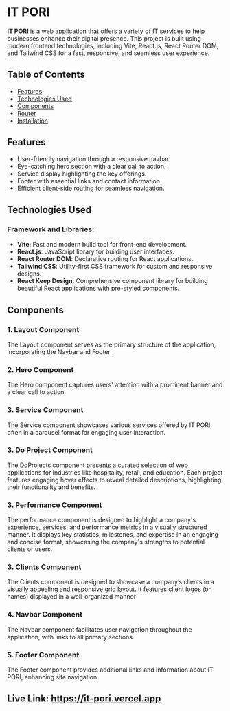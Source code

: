 # IT PORI

**IT PORI** is a web application that offers a variety of IT services to help businesses enhance their digital presence. This project is built using modern frontend technologies, including Vite, React.js, React Router DOM, and Tailwind CSS for a fast, responsive, and seamless user experience.

## Table of Contents
- [Features](#features)
- [Technologies Used](#technologies-used)
- [Components](#components)
- [Router](#router)
- [Installation](#installation)

## Features
- User-friendly navigation through a responsive navbar.
- Eye-catching hero section with a clear call to action.
- Service display highlighting the key offerings.
- Footer with essential links and contact information.
- Efficient client-side routing for seamless navigation.

## Technologies Used

### Framework and Libraries:
- **Vite**: Fast and modern build tool for front-end development.
- **React.js**: JavaScript library for building user interfaces.
- **React Router DOM**: Declarative routing for React applications.
- **Tailwind CSS**: Utility-first CSS framework for custom and responsive designs.
- **React Keep Design**: Comprehensive component library for building beautiful React applications with pre-styled components.

## Components

### 1. Layout Component
The Layout component serves as the primary structure of the application, incorporating the Navbar and Footer.

### 2. Hero Component
The Hero component captures users' attention with a prominent banner and a clear call to action.

### 3. Service Component
The Service component showcases various services offered by IT PORI, often in a carousel format for engaging user interaction.

### 3. Do Project Component
The DoProjects component presents a curated selection of web applications for industries like hospitality, retail, and education. Each project features engaging hover effects to reveal detailed descriptions, highlighting their functionality and benefits.

### 3. Performance Component
The performance component is designed to highlight a company's experience, services, and performance metrics in a visually structured manner. It displays key statistics, milestones, and expertise in an engaging and concise format, showcasing the company's strengths to potential clients or users.

### 3. Clients Component
The Clients component is designed to showcase a company’s clients in a visually appealing and responsive grid layout. It features client logos (or names) displayed in a well-organized manner

### 4. Navbar Component
The Navbar component facilitates user navigation throughout the application, with links to all primary sections.

### 5. Footer Component
The Footer component provides additional links and information about IT PORI, enhancing site navigation.

## Live Link: https://it-pori.vercel.app

